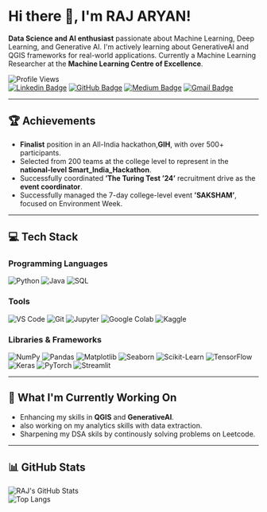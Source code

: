 # Hi there 👋, I'm RAJ ARYAN!

**Data Science and AI enthusiast** passionate about Machine Learning, Deep Learning, and Generative AI. I'm actively learning about GenerativeAI and QGIS frameworks for real-world applications. Currently a Machine Learning Researcher at the **Machine Learning Centre of Excellence**.

![Profile Views](https://komarev.com/ghpvc/?username=awesomebaba&color=brightgreen)  
[![Linkedin Badge](https://img.shields.io/badge/-RAJ%20ARYAN-blue?style=flat-square&logo=Linkedin&logoColor=white&link=https://www.linkedin.com/in/raj-aryan001/)](https://www.linkedin.com/in/raj-aryan001) 
[![GitHub Badge](https://img.shields.io/badge/-awesomebaba-000000?style=flat-square&logo=Github&logoColor=white&link=https://github.com/awesomebaba)](https://github.com/awesomebaba) 
[![Medium Badge](https://img.shields.io/badge/-rajaryan001-black?style=flat-square&logo=medium&logoColor=white&link=https://medium.com/@raj-aryan001)](https://medium.com/@raj-aryan001) 
[![Gmail Badge](https://img.shields.io/badge/-official.aryan101@gmail.com-D14836?style=flat-square&logo=Gmail&logoColor=white&link=mailto:official.aryan101@gmail.com)](mailto:official.aryan101@gmail.com)




---

## 🏆 Achievements
- **Finalist** position in an All-India hackathon,**GIH**, with over 500+ participants.
- Selected from 200 teams at the college level to represent in the **national-level Smart_India_Hackathon**.
- Successfully coordinated **’The Turing Test ’24’** recruitment drive as the **event coordinator**.
- Successfully managed the 7-day college-level event **’SAKSHAM’**, focused on Environment Week.
---

## 💻 Tech Stack

### Programming Languages  
![Python](https://img.shields.io/badge/Python-3776AB?style=for-the-badge&logo=python&logoColor=white)
![Java](https://img.shields.io/badge/Java-007396?style=for-the-badge&logo=java&logoColor=white)
![SQL](https://img.shields.io/badge/SQL-4479A1?style=for-the-badge&logo=postgresql&logoColor=white)


### Tools  
![VS Code](https://img.shields.io/badge/VS%20Code-0078D4?style=for-the-badge&logo=visual-studio-code&logoColor=white)
![Git](https://img.shields.io/badge/Git-F05032?style=for-the-badge&logo=git&logoColor=white)
![Jupyter](https://img.shields.io/badge/Jupyter-F37626?style=for-the-badge&logo=jupyter&logoColor=white)
![Google Colab](https://img.shields.io/badge/Google%20Colab-F9AB00?style=for-the-badge&logo=google-colab&logoColor=white)
![Kaggle](https://img.shields.io/badge/Kaggle-20BEFF?style=for-the-badge&logo=kaggle&logoColor=white)

### Libraries & Frameworks  
![NumPy](https://img.shields.io/badge/NumPy-013243?style=for-the-badge&logo=numpy&logoColor=white)
![Pandas](https://img.shields.io/badge/Pandas-150458?style=for-the-badge&logo=pandas&logoColor=white)
![Matplotlib](https://img.shields.io/badge/Matplotlib-11557C?style=for-the-badge&logo=matplotlib&logoColor=white)
![Seaborn](https://img.shields.io/badge/Seaborn-0696A6?style=for-the-badge&logoColor=white)
![Scikit-Learn](https://img.shields.io/badge/scikit--learn-F7931E?style=for-the-badge&logo=scikit-learn&logoColor=white)
![TensorFlow](https://img.shields.io/badge/TensorFlow-FF6F00?style=for-the-badge&logo=tensorflow&logoColor=white)
![Keras](https://img.shields.io/badge/Keras-D00000?style=for-the-badge&logo=keras&logoColor=white)
![PyTorch](https://img.shields.io/badge/PyTorch-EE4C2C?style=for-the-badge&logo=pytorch&logoColor=white)
![Streamlit](https://img.shields.io/badge/Streamlit-FF4B4B?style=for-the-badge&logo=streamlit&logoColor=white)



---

## 🌱 What I'm Currently Working On
- Enhancing my skills in **QGIS** and **GenerativeAI**.
-  also working on my analytics skills with data extraction.
-  Sharpening my DSA skils by continously solving problems on Leetcode.

---

## 📊 GitHub Stats

![RAJ's GitHub Stats](https://github-readme-stats.vercel.app/api?username=awesomebaba&show_icons=true&theme=radical)  
![Top Langs](https://github-readme-stats.vercel.app/api/top-langs/?username=awesomebaba&layout=compact&theme=radical)

